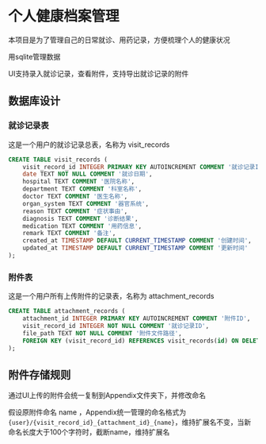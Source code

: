 # 个人健康档案管理

本项目是为了管理自己的日常就诊、用药记录，方便梳理个人的健康状况

用sqlite管理数据

UI支持录入就诊记录，查看附件，支持导出就诊记录的附件

## 数据库设计

### 就诊记录表
这是一个用户的就诊记录总表，名称为 visit_records

```SQL
CREATE TABLE visit_records (
    visit_record_id INTEGER PRIMARY KEY AUTOINCREMENT COMMENT '就诊记录ID',
    date TEXT NOT NULL COMMENT '就诊日期',
    hospital TEXT COMMENT '医院名称',
    department TEXT COMMENT '科室名称',
    doctor TEXT COMMENT '医生名称',
    organ_system TEXT COMMENT '器官系统',
    reason TEXT COMMENT '症状事由',
    diagnosis TEXT COMMENT '诊断结果',
    medication TEXT COMMENT '用药信息',
    remark TEXT COMMENT '备注',
    created_at TIMESTAMP DEFAULT CURRENT_TIMESTAMP COMMENT '创建时间',
    updated_at TIMESTAMP DEFAULT CURRENT_TIMESTAMP COMMENT '更新时间'
);
```

### 附件表
这是一个用户所有上传附件的记录表，名称为 attachment_records

```SQL
CREATE TABLE attachment_records (
    attachment_id INTEGER PRIMARY KEY AUTOINCREMENT COMMENT '附件ID',
    visit_record_id INTEGER NOT NULL COMMENT '就诊记录ID',
    file_path TEXT NOT NULL COMMENT '附件文件路径',
    FOREIGN KEY (visit_record_id) REFERENCES visit_records(id) ON DELETE CASCADE
);
```

## 附件存储规则
通过UI上传的附件会统一复制到Appendix文件夹下，并修改命名

假设原附件命名 name ，Appendix统一管理的命名格式为 `{user}/{visit_record_id}_{attachment_id}_{name}`，维持扩展名不变，当新命名长度大于100个字符时，截断name，维持扩展名